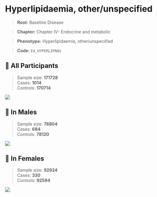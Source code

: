 # Hyperlipidaemia, other/unspecified

> **Root:** Baseline Disease  

> **Chapter:** Chapter IV- Endocrine and metabolic  

> **Phenotype:** Hyperlipidaemia, other/unspecified  

> **Code:** `E4_HYPERLIPNAS`

## 🧪 All Participants  
> Sample size: **171728**  
> Cases: **1014**  
> Controls: **170714**
<img src="/Disease/Figures/ALL/Baseline/E4_HYPERLIPNAS.png"/>
<CsvTable src="/Disease/Data/ALL/Baseline/LG_E4_HYPERLIPNAS.csv" label="🔍 View full results" />

## 👨 In Males  
> Sample size: **78804**  
> Cases: **684**  
> Controls: **78120**
<img src="/Disease/Figures/Male/Baseline/E4_HYPERLIPNAS.png"/>
<CsvTable src="/Disease/Data/Male/Baseline/LG_E4_HYPERLIPNAS.csv" label="🔍 View full results" />

## 👩 In Females  
> Sample size: **92924**  
> Cases: **330**  
> Controls: **92594**
<img src="/Disease/Figures/Female/Baseline/E4_HYPERLIPNAS.png"/>
<CsvTable src="/Disease/Data/Female/Baseline/LG_E4_HYPERLIPNAS.csv" label="🔍 View full results" />
